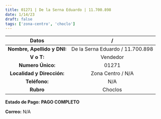 ```yaml
---
title: 01271 | De la Serna Eduardo | 11.700.898
date: 1/14/23
draft: false
tags: ['zona-centro', 'choclo']
---
```


|          **Datos**          |                 /                |
|:---------------------------:|:--------------------------------:|
| **Nombre, Apellido y DNI:** | De la Serna Eduardo / 11.700.898 |
|          **V o T:**         |             Vendedor             |
|      **Numero Único:**      |               01271              |
|  **Localidad y Dirección:** |         Zona Centro / N/A        |
|        **Teléfono:**        |                N/A               |
|          **Rubro**          |              Choclos             |

**Estado de Pago:** **PAGO COMPLETO**

**Correo:** N/A
